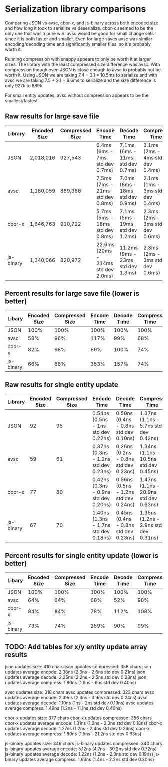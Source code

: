# Serialization library comparisons
Comparing JSON vs avsc, cbor-x, and js-binary across both encoded size and how long it took to serialize vs deserialize.  cbor-x seemed to be the only one that was a pure win.  avsc would be good for small change sets since it is both faster and smaller.  Even for large saves avsc was similar encoding/decoding time and significantly smaller files, so it's probably worth it.

Running compression with snappy appears to only be worth it at larger sizes.  The library with the least compressed size difference was avsc.  With compression though even JSON is close enough to avsc to probably not be worth it.  Using JSON we are taking 7.4 + 3.1 = 10.5ms to serialize and with avsc we are taking 7.5 + 2.1 = 9.6ms to serialize and the size difference is only 927k to 889k.  

For small entity updates, avsc without compression appears to be the smallest/fastest.

## Raw results for large save file

| Library  | Encoded Size | Compressed Size | Encode Time | Decode Time | Compress Time |
| ------------- | ------------- | ------------- | ------------- | ------------- | ------------- |
| JSON  | 2,018,016     | 927,543 | 6.4ms (6ms - 7ms std dev 0.7ms)     | 7.1ms (6ms - 11ms std dev 0.7ms)  | 3.1ms (2ms - 4ms std dev 0.4ms)
| avsc  | 1,180,059     | 889,386 | 7.5ms (7ms - 21ms std dev 0.8ms)    | 7.0ms (6ms - 18ms std dev 0.9ms)  | 2.1ms (1ms - 3ms std dev 0.4ms)
| cbor-x | 1,646,763    | 910,722 | 5.7ms (5ms - 18ms std dev 0.8ms)    | 7.1ms (5ms - 19ms std dev 1.2ms)  | 2.3ms (2ms - 3ms std dev 0.6ms)
| js-binary | 1,340,066 | 820,972 | 22.6ms (20ms - 214ms std dev 2.0ms) | 11.2ms (9ms - 23ms std dev 1.3ms) | 2.3ms (2ms - 3ms std dev 0.6ms)


## Percent results for large save file (lower is better)
| Libary | Encoded Size | Compressed Size | Encode Time | Decode Time | Compress Time |
| ------------- | ------------- | ------------- | ------------- | ------------- | ------------- |
| JSON      | 100% | 100% | 100% | 100% | 100%
| avsc      | 58%  | 96%  | 117% | 99%  | 68%
| cbor-x    | 82%  | 98%  | 89%  | 100% | 74%
| js-binary | 66%  | 88%  | 353% | 157% | 74%


## Raw results for single entity update

| Library  | Encoded Size | Compressed Size  | Encode Time | Decode Time | Compress Time |
| ------------- | ------------- | ------------- | ------------- | ------------- | ------------- |
| JSON      | 92 | 95 | 0.54ns (0.5ns - 1ns std dev 0.22ns)   | 0.50ns (0.4ns - 0.8ns std dev 0.10ns) | 1.37ns (1.1ns - 5.7ns std dev 0.42ns)
| avsc      | 59 | 61 | 0.37ns (0.3ns - 1.2ns std dev 0.23ns) | 0.26ns (0.2ns - 0.8ns std dev 0.23ns) | 1.34ns (1.1ns - 10.5ns std dev 0.45ns)
| cbor-x    | 77 | 80 | 0.42ns (0.3ns - 0.9ns std dev 0.20ns) | 0.56ns (0.5ns - 1.2ns std dev 0.24ns) | 1.47ns (1.1ns - 20.9ns std dev 0.63ns)
| js-binary | 67 | 70 | 1.40ns (1.3ns - 1.7ns std dev 0.18ns) | 0.45ns (0.4ns - 0.8ns std dev 0.23ns) | 1.35ns (1.2ns - 2.9ns std dev 0.31ns)


## Percent results for single entity update (lower is better)
| Libary | Encoded Size | Compressed Size  | Encode Time | Decode Time | Compress Time |
| ------------- | ------------- | ------------- | ------------- | ------------- | ------------- |
| JSON      | 100% | 100% | 100% | 100% | 100%
| avsc      | 64%  | 64% | 68%  | 52%   | 98%
| cbor-x    | 84%  | 84% | 78%  | 112%  | 108%
| js-binary | 73%  | 74% | 259% | 90%   | 99%


## TODO: Add tables for x/y entity update array results
json updates size: 410 chars
json updates compressed: 358 chars
json updates average encode: 2.38ns (2.3ns - 2.6ns std dev 0.21ns)
json updates average decode: 2.25ns (2.2ns - 2.5ns std dev 0.23ns)
json updates average compress: 1.80ns (1.6ns - 6ns std dev 0.40ns)

avsc updates size: 318 chars
avsc updates compressed: 323 chars
avsc updates average encode: 2.39ns (2.3ns - 3.9ns std dev 0.24ns)
avsc updates average decode: 1.10ns (1ns - 2ns std dev 0.19ns)
avsc updates average compress: 1.49ns (1.2ns - 11.1ns std dev 0.46ns)

cbor-x updates size: 377 chars
cbor-x updates compressed: 356 chars
cbor-x updates average encode: 1.31ns (1.2ns - 2.3ns std dev 0.18ns)
cbor-x updates average decode: 1.27ns (1.2ns - 2.4ns std dev 0.26ns)
cbor-x updates average compress: 1.80ns (1.5ns - 21.2ns std dev 0.63ns)

js-binary updates size: 346 chars
js-binary updates compressed: 340 chars
js-binary updates average encode: 5.12ns (4.7ns - 30.2ns std dev 0.72ns)
js-binary updates average decode: 1.22ns (1.2ns - 2.3ns std dev 0.19ns)
js-binary updates average compress: 1.63ns (1.4ns - 2.2ns std dev 0.30ns)
